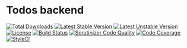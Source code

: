 # Todos backend

[![Total Downloads](https://poser.pugx.org/laravel/framework/d/total.svg)](https://packagist.org/packages/acacha/todosBackend)
[![Latest Stable Version](https://poser.pugx.org/laravel/framework/v/stable.svg)](https://packagist.org/packages/acacha/todosBackend)
[![Latest Unstable Version](https://poser.pugx.org/laravel/framework/v/unstable.svg)](https://packagist.org/packages/acacha/todosBackend)
[![License](https://poser.pugx.org/laravel/framework/license.svg)](https://packagist.org/packages/acacha/todosBackend)
[![Build Status](https://travis-ci.org/rogerforner/todosBackend.svg?branch=master)](https://travis-ci.org/rogerforner/todosBackend)
[![Scrutinizer Code Quality](https://scrutinizer-ci.com/g/rogerforner/todosBackend/badges/quality-score.png?b=master)](https://scrutinizer-ci.com/g/rogerforner/todosBackend/?branch=master)
[![Code Coverage](https://scrutinizer-ci.com/g/rogerforner/todosBackend/badges/coverage.png?b=master)](https://scrutinizer-ci.com/g/rogerforner/todosBackend/?branch=master)
[![StyleCI](https://styleci.io/repos/84971563/shield?branch=master)](https://styleci.io/repos/84971563)

